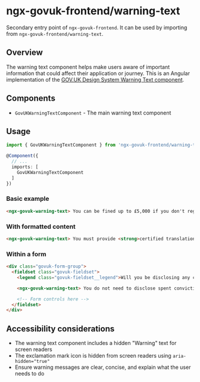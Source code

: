 # ngx-govuk-frontend/warning-text

Secondary entry point of `ngx-govuk-frontend`. It can be used by importing from `ngx-govuk-frontend/warning-text`.

## Overview

The warning text component helps make users aware of important information that could affect their application or journey. This is an Angular implementation of the [GOV.UK Design System Warning Text component](https://design-system.service.gov.uk/components/warning-text/).

## Components

- `GovUKWarningTextComponent` - The main warning text component

## Usage

```typescript
import { GovUKWarningTextComponent } from 'ngx-govuk-frontend/warning-text';

@Component({
  // ...
  imports: [
    GovUKWarningTextComponent
  ]
})
```

### Basic example

```html
<ngx-govuk-warning-text> You can be fined up to £5,000 if you don't register. </ngx-govuk-warning-text>
```

### With formatted content

```html
<ngx-govuk-warning-text> You must provide <strong>certified translations</strong> for any documents that are not in English or Welsh. </ngx-govuk-warning-text>
```

### Within a form

```html
<div class="govuk-form-group">
  <fieldset class="govuk-fieldset">
    <legend class="govuk-fieldset__legend">Will you be disclosing any convictions?</legend>

    <ngx-govuk-warning-text> You do not need to disclose spent convictions unless specifically asked to do so. </ngx-govuk-warning-text>

    <!-- Form controls here -->
  </fieldset>
</div>
```

## Accessibility considerations

- The warning text component includes a hidden "Warning" text for screen readers
- The exclamation mark icon is hidden from screen readers using `aria-hidden="true"`
- Ensure warning messages are clear, concise, and explain what the user needs to do
